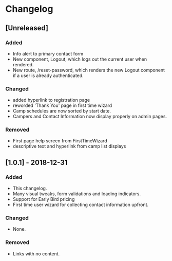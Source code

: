 # Changelog

## [Unreleased]

### Added

- Info alert to primary contact form
- New component, Logout, which logs out the current user when rendered.
- New route, /reset-password, which renders the new Logout component if a user is already authenticated.

### Changed

- added hyperlink to registration page
- reworded 'Thank You' page in first time wizard
- Camp schedules are now sorted by start date.
- Campers and Contact Information now display properly on admin pages.

### Removed

- First page help screen from FirstTimeWizard
- descriptive text and hyperlink from camp list displays

## [1.0.1] - 2018-12-31

### Added

- This changelog.
- Many visual tweaks, form validations and loading indicators.
- Support for Early Bird pricing
- First time user wizard for collecting contact information upfront.

### Changed

- None.

### Removed

- Links with no content.
